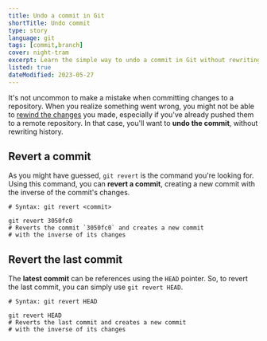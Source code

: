 ```yaml
---
title: Undo a commit in Git
shortTitle: Undo commit
type: story
language: git
tags: [commit,branch]
cover: night-tram
excerpt: Learn the simple way to undo a commit in Git without rewriting history.
listed: true
dateModified: 2023-05-27
---
```


It's not uncommon to make a mistake when committing changes to a repository. When you realize something went wrong, you might not be able to [rewind the changes](/git/s/rewind-to-commit) you made, especially if you've already pushed them to a remote repository. In that case, you'll want to **undo the commit**, without rewriting history.

## Revert a commit

As you might have guessed, `git revert` is the command you're looking for. Using this command, you can **revert a commit**, creating a new commit with the inverse of the commit's changes.

```shell
# Syntax: git revert <commit>

git revert 3050fc0
# Reverts the commit `3050fc0` and creates a new commit
# with the inverse of its changes
```

## Revert the last commit

The **latest commit** can be references using the `HEAD` pointer. So, to revert the last commit, you can simply use `git revert HEAD`.

```shell
# Syntax: git revert HEAD

git revert HEAD
# Reverts the last commit and creates a new commit
# with the inverse of its changes
```
